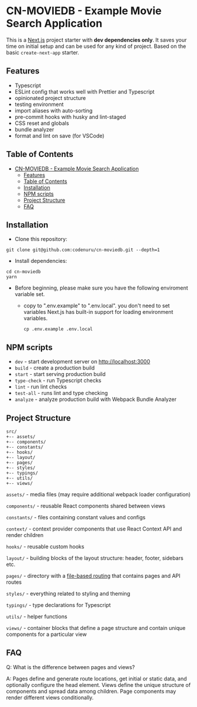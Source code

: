 # CN-MOVIEDB - Example Movie Search Application

This is a [Next.js](https://nextjs.org/) project starter with **dev dependencies only**. It saves your time on initial setup and can be used for any kind of project. Based on the basic `create-next-app` starter.

## Features

- Typescript
- ESLint config that works well with Prettier and Typescript
- opinionated project structure
- testing environment
- import aliases with auto-sorting
- pre-commit hooks with husky and lint-staged
- CSS reset and globals
- bundle analyzer
- format and lint on save (for VSCode)

## Table of Contents

- [CN-MOVIEDB - Example Movie Search Application](#cn-moviedb---example-movie-search-application)
  - [Features](#features)
  - [Table of Contents](#table-of-contents)
  - [Installation](#installation)
  - [NPM scripts](#npm-scripts)
  - [Project Structure](#project-structure)
  - [FAQ](#faq)

## Installation

- Clone this repository:

```shell
git clone git@github.com:codenuru/cn-moviedb.git --depth=1
```

- Install dependencies:

```shell
cd cn-moviedb
yarn
```

- Before beginning, please make sure you have the following enviroment variable set.
  - copy to ".env.example" to ".env.local". you don't need to set variables Next.js has built-in support for loading environment variables.

    ```shell
    cp .env.example .env.local
    ```

## NPM scripts

- `dev` - start development server on <http://localhost:3000>
- `build` - create a production build
- `start` - start serving production build
- `type-check` - run Typescript checks
- `lint` - run lint checks
- `test-all` - runs lint and type checking
- `analyze` - analyze production build with Webpack Bundle Analyzer

## Project Structure

```
src/
+-- assets/
+-- components/
+-- constants/
+-- hooks/
+-- layout/
+-- pages/
+-- styles/
+-- typings/
+-- utils/
+-- views/
```

`assets/` - media files (may require additional webpack loader configuration)

`components/` - reusable React components shared between views

`constants/` - files containing constant values and configs

`context/` - context provider components that use React Context API and render children

`hooks/` - reusable custom hooks

`layout/` - building blocks of the layout structure: header, footer, sidebars etc.

`pages/` - directory with a <a href="https://nextjs.org/docs/basic-features/pages" >file-based routing</a> that contains pages and API routes

`styles/` - everything related to styling and theming

`typings/` - type declarations for Typescript

`utils/` - helper functions

`views/` - container blocks that define a page structure and contain unique components for a particular view

## FAQ

Q: What is the difference between pages and views?

A: Pages define and generate route locations, get initial or static data, and optionally configure the head element. Views define the unique structure of components and spread data among children. Page components may render different views conditionally.
